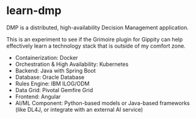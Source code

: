 # learn-dmp

DMP is a distributed, high-availability Decision Management application.

This is an experiment to see if the Grimoire plugin for Gippity can help effectively learn a technology stack that is outside of my comfort zone.

- Containerization: Docker
- Orchestration & High Availability: Kubernetes
- Backend: Java with Spring Boot
- Database: Oracle Database
- Rules Engine: IBM ILOG/ODM
- Data Grid: Pivotal Gemfire Grid
- Frontend: Angular
- AI/ML Component: Python-based models or Java-based frameworks (like DL4J, or integrate with an external AI service)
